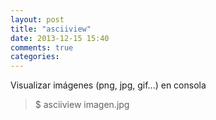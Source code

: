```yaml
---
layout: post
title: "asciiview"
date: 2013-12-15 15:40
comments: true
categories: 
---
```

Visualizar imágenes (png, jpg, gif...) en consola

>$ asciiview imagen.jpg

